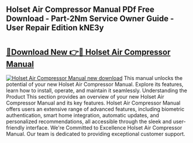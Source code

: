 ## Holset Air Compressor Manual PDf Free Download - Part-2Nm Service Owner Guide - User Repair Edition kNE3y

# <h2><a href="http://bc67301.oget.top/?id=Holset+Air+Compressor+Manual">🔗Download New 👉🔴 Holset Air Compressor Manual</a></h2>

[![Holset Air Compressor Manual new download](https://i.imgur.com/5g1atiW.png)](http://bc67301.oget.top/?id=Holset+Air+Compressor+Manual)
This manual unlocks the potential of your new Holset Air Compressor Manual. Explore its features, learn how to install, operate, and maintain it seamlessly. Understanding the Product This section provides an overview of your new Holset Air Compressor Manual and its key features. Holset Air Compressor Manual offers users an extensive range of advanced features, including biometric authentication, smart home integration, automatic updates, and personalized recommendations, all accessible through the sleek and user-friendly interface. We're Committed to Excellence Holset Air Compressor Manual. Our team is dedicated to providing exceptional customer support.
